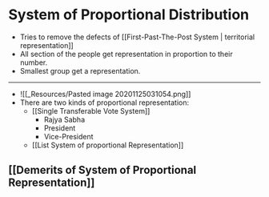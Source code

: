 # System of Proportional Distribution
- Tries to remove the defects of [[First-Past-The-Post System \| territorial representation]]
- All section of the people get representation in proportion to their number.
- Smallest group get a representation.
---
- ![[_Resources/Pasted image 20201125031054.png]]
- There are two kinds of proportional representation:
	- [[Single Transferable Vote System]]
		- Rajya Sabha
		- President
		- Vice-President
	- [[List System  of proportional Representation]]

## [[Demerits of System of Proportional Representation]]
